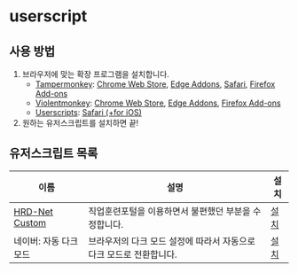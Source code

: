 # userscript

## 사용 방법
1. 브라우저에 맞는 확장 프로그램을 설치합니다.
   - [Tampermonkey](https://www.tampermonkey.net/): [Chrome Web Store](https://chrome.google.com/webstore/detail/dhdgffkkebhmkfjojejmpbldmpobfkfo), [Edge Addons](https://microsoftedge.microsoft.com/addons/detail/iikmkjmpaadaobahmlepeloendndfphd), [Safari](https://apps.apple.com/app/apple-store/id1482490089), [Firefox Add-ons](https://addons.mozilla.org/en-US/firefox/addon/tampermonkey/)
   - [Violentmonkey](https://violentmonkey.github.io/): [Chrome Web Store](https://chrome.google.com/webstore/detail/violent-monkey/jinjaccalgkegednnccohejagnlnfdag), [Edge Addons](https://microsoftedge.microsoft.com/addons/detail/violentmonkey/eeagobfjdenkkddmbclomhiblgggliao), [Firefox Add-ons](https://addons.mozilla.org/ko/firefox/addon/violentmonkey/)
   - [Userscripts](https://github.com/quoid/userscripts): [Safari (+for iOS)](https://apps.apple.com/us/app/userscripts/id1463298887)
2. 원하는 유저스크립트를 설치하면 끝!

## 유저스크립트 목록
| 이름                                                                        | 설명                                                                | 설치                                                                                       |
| --------------------------------------------------------------------------- | ------------------------------------------------------------------- | ------------------------------------------------------------------------------------------ |
| [HRD-Net Custom](/jjoons/userscript/blob/main/src/HRD-Net_Custom/README.md) | 직업훈련포털을 이용하면서 불편했던 부분을 수정합니다.               | [설치](/jjoons/userscript/raw/main/dist/HRD-Net_Custom/HRD-Net_Custom.user.js)             |
| 네이버: 자동 다크 모드                                                      | 브라우저의 다크 모드 설정에 따라서 자동으로 다크 모드로 전환합니다. | [설치](/jjoons/userscript/raw/main/dist/Naver-Auto_Dark_Mode/Naver-Auto_Dark_Mode.user.js) |
